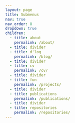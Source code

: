 ```yaml
---
layout: page
title: Submenus
nav: true
nav_order: 8
dropdown: true
children:
  - title: about
    permalink: /about/
  - title: divider
  - title: d'log
    permalink: /blog/
  - title: divider
  - title: cv
    permalink: /cv/
  - title: divider
  - title: fun
    permalink: /projects/
  - title: divider
  - title: publications
    permalink: /publications/
  - title: divider
  - title: repositories
    permalink: /repositories/
---
```

